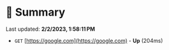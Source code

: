 # 📖 Summary
Last updated: **2/2/2023, 1:58:11 PM**

- `GET` [https://google.com](https://google.com) - **Up** (204ms)
